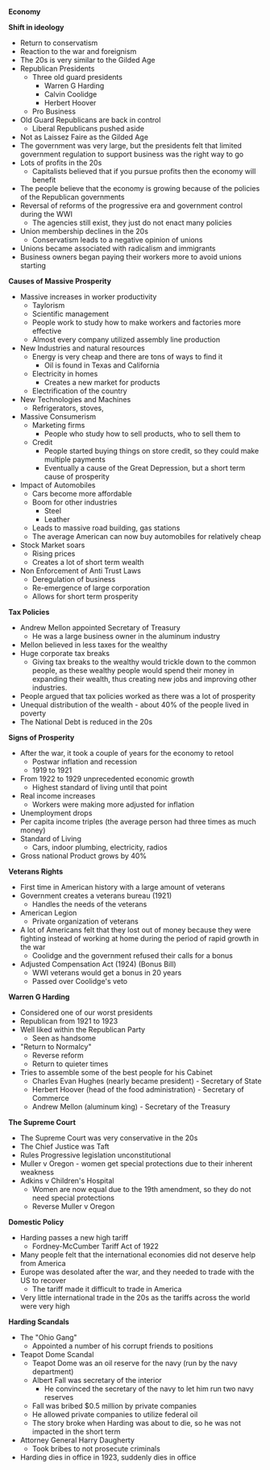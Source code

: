 **Economy**

**Shift in ideology**
- Return to conservatism
- Reaction to the war and foreignism
- The 20s is very similar to the Gilded Age
- Republican Presidents
	- Three old guard presidents
		- Warren G Harding
		- Calvin Coolidge
		- Herbert Hoover
	- Pro Business
- Old Guard Republicans are back in control
	- Liberal Republicans pushed aside
- Not as Laissez Faire as the Gilded Age
- The government was very large, but the presidents felt that limited government regulation to support business was the right way to go
- Lots of profits in the 20s
	- Capitalists believed that if you pursue profits then the economy will benefit
- The people believe that the economy is growing because of the policies of the Republican governments
- Reversal of reforms of the progressive era and government control during the WWI
	- The agencies still exist, they just do not enact many policies
- Union membership declines in the 20s
	- Conservatism leads to a negative opinion of unions
- Unions became associated with radicalism and immigrants
- Business owners began paying their workers more to avoid unions starting

**Causes of Massive Prosperity**
- Massive increases in worker productivity
	- Taylorism
	- Scientific management
	- People work to study how to make workers and factories more effective
	- Almost every company utilized assembly line production
- New Industries and natural resources
	- Energy is very cheap and there are tons of ways to find it
		- Oil is found in Texas and California
	- Electricity in homes
		- Creates a new market for products
	- Electrification of the country
- New Technologies and Machines
	- Refrigerators, stoves, 
- Massive Consumerism 
	- Marketing firms
		- People who study how to sell products, who to sell them to
	- Credit
		- People started buying things on store credit, so they could make multiple payments 
		- Eventually a cause of the Great Depression, but a short term cause of prosperity
- Impact of Automobiles
	- Cars become more affordable
	- Boom for other industries
		- Steel
		- Leather
	- Leads to massive road building, gas stations
	- The average American can now buy automobiles for relatively cheap
- Stock Market soars
	- Rising prices
	- Creates a lot of short term wealth
- Non Enforcement of Anti Trust Laws
	- Deregulation of business
	- Re-emergence of large corporation
	- Allows for short term prosperity

**Tax Policies**
- Andrew Mellon appointed Secretary of Treasury 
	- He was a large business owner in the aluminum industry
- Mellon believed in less taxes for the wealthy
- Huge corporate tax breaks
	- Giving tax breaks to the wealthy would trickle down to the common people, as these wealthy people would spend their money in expanding their wealth, thus creating new jobs and improving other industries. 
- People argued that tax policies worked as there was a lot of prosperity
- Unequal distribution of the wealth - about 40% of the people lived in poverty
- The National Debt is reduced in the 20s

**Signs of Prosperity**
- After the war, it took a couple of years for the economy to retool
	- Postwar inflation and recession
	- 1919 to 1921
- From 1922 to 1929 unprecedented economic growth
	- Highest standard of living until that point
- Real income increases
	- Workers were making more adjusted for inflation
- Unemployment drops
- Per capita income triples (the average person had three times as much money)
- Standard of Living
	- Cars, indoor plumbing, electricity, radios
- Gross national Product grows by 40% 

**Veterans Rights**
- First time in American history with a large amount of veterans
- Government creates a veterans bureau (1921)
	- Handles the needs of the veterans
- American Legion
	- Private organization of veterans
- A lot of Americans felt that they lost out of money because they were fighting instead of working at home during the period of rapid growth in the war
	- Coolidge and the government refused their calls for a bonus
- Adjusted Compensation Act (1924) (Bonus Bill)
	- WWI veterans would get a bonus in 20 years
	- Passed over Coolidge's veto

**Warren G Harding**
- Considered one of our worst presidents
- Republican from 1921 to 1923
- Well liked within the Republican Party
	- Seen as handsome
- "Return to Normalcy"
	- Reverse reform
	- Return to quieter times
- Tries to assemble some of the best people for his Cabinet
	- Charles Evan Hughes (nearly became president) - Secretary of State
	- Herbert Hoover (head of the food administration) - Secretary of Commerce
	- Andrew Mellon (aluminum king) - Secretary of the Treasury

**The Supreme Court**
- The Supreme Court was very conservative in the 20s
- The Chief Justice was Taft
- Rules Progressive legislation unconstitutional
- Muller v Oregon - women get special protections due to their inherent weakness
- Adkins v Children's Hospital
	- Women are now equal due to the 19th amendment, so they do not need special protections
	- Reverse Muller v Oregon

**Domestic Policy**
- Harding passes a new high tariff
	- Fordney-McCumber Tariff Act of 1922
- Many people felt that the international economies did not deserve help from America
- Europe was desolated after the war, and they needed to trade with the US to recover
	- The tariff made it difficult to trade in America
- Very little international trade in the 20s as the tariffs across the world were very high

**Harding Scandals**
- The "Ohio Gang"
	- Appointed a number of his corrupt friends to positions
- Teapot Dome Scandal 
	- Teapot Dome was an oil reserve for the navy (run by the navy department)
	- Albert Fall was secretary of the interior
		- He convinced the secretary of the navy to let him run two navy reserves
	- Fall was bribed $0.5 million by private companies
	- He allowed private companies to utilize federal oil
	- The story broke when Harding was about to die, so he was not impacted in the short term
- Attorney General Harry Daugherty 
	- Took bribes to not prosecute criminals
- Harding dies in office in 1923, suddenly dies in office

